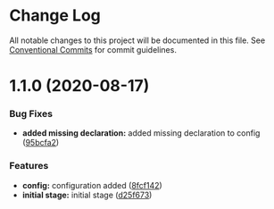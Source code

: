 # Change Log

All notable changes to this project will be documented in this file.
See [Conventional Commits](https://conventionalcommits.org) for commit guidelines.

# 1.1.0 (2020-08-17)


### Bug Fixes

* **added missing declaration:** added missing declaration to config ([95bcfa2](https://github.com/smitray/nixt/commit/95bcfa2916c9fd45efcac0030b7c392855f02b5d))


### Features

* **config:** configuration added ([8fcf142](https://github.com/smitray/nixt/commit/8fcf14233c05e76424ea3022b3babb82e945ef88))
* **initial stage:** initial stage ([d25f673](https://github.com/smitray/nixt/commit/d25f673e0a14b1611a4481dbfe532593168b0558))
